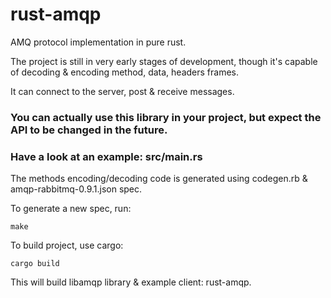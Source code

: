 rust-amqp
=========

AMQ protocol implementation in pure rust.

The project is still in very early stages of development,
though it's capable of decoding & encoding method, data, headers frames.

It can connect to the server, post & receive messages.

### You can actually use this library in your project, but expect the API to be changed in the future.

### Have a look at an example: src/main.rs

The methods encoding/decoding code is generated using codegen.rb & amqp-rabbitmq-0.9.1.json spec.

To generate a new spec, run:

```
make
```

To build project, use cargo:

```
cargo build
```

This will build libamqp library & example client: rust-amqp.
